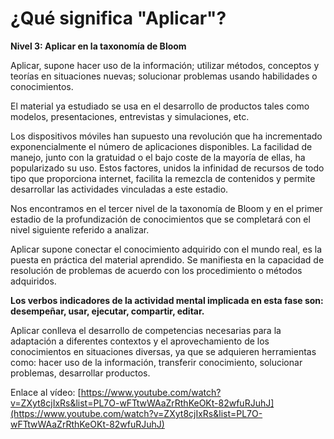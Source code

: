 # ¿Qué significa "Aplicar"?

**Nivel 3: Aplicar en la taxonomía de Bloom**

Aplicar, supone hacer uso de la información; utilizar métodos, conceptos y teorías en situaciones nuevas; solucionar problemas usando habilidades o conocimientos.

El material ya estudiado se usa en el desarrollo de productos tales como modelos, presentaciones, entrevistas y simulaciones, etc.

Los dispositivos móviles han supuesto una revolución que ha incrementado exponencialmente el número de aplicaciones disponibles. La facilidad de manejo, junto con la gratuidad o el bajo coste de la mayoría de ellas, ha popularizado su uso. Estos factores, unidos la infinidad de recursos de todo tipo que proporciona internet, facilita la remezcla de contenidos y permite desarrollar las actividades vinculadas a este estadio.

Nos encontramos en el tercer nivel de la taxonomía de Bloom y en el primer estadio de la profundización de conocimientos que se completará con el nivel siguiente referido a analizar.

Aplicar supone conectar el conocimiento adquirido con el mundo real, es la puesta en práctica del material aprendido. Se manifiesta en la capacidad de resolución de problemas de acuerdo con los procedimiento o métodos adquiridos.

**Los verbos indicadores de la actividad mental implicada en esta fase son: desempeñar, usar, ejecutar, compartir, editar.**

Aplicar conlleva el desarrollo de competencias necesarias para la adaptación a diferentes contextos y el aprovechamiento de los conocimientos en situaciones diversas, ya que se adquieren herramientas como: hacer uso de la información, transferir conocimiento, solucionar problemas, desarrollar productos.

Enlace al vídeo: [https://www.youtube.com/watch?v=ZXyt8cjIxRs&list=PL7O-wFTtwWAaZrRthKeOKt-82wfuRJuhJ](https://www.youtube.com/watch?v=ZXyt8cjIxRs&list=PL7O-wFTtwWAaZrRthKeOKt-82wfuRJuhJ)